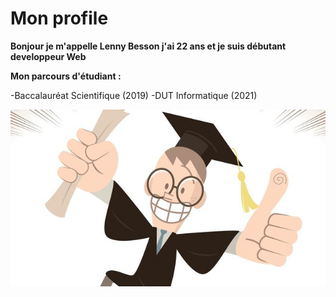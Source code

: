 # Mon profile
 
**Bonjour je m'appelle Lenny Besson j'ai 22 ans et je suis débutant developpeur Web**
  
**Mon parcours d'étudiant :**

-Baccalauréat Scientifique (2019)
-DUT Informatique (2021)
 
 ![Mon image](diplome-heureux-lentreprise-emploi-formation_5614995.jpg)
 
  
